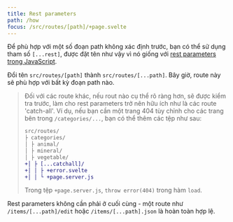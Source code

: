```yaml
---
title: Rest parameters
path: /how
focus: /src/routes/[path]/+page.svelte
---
```


Để phù hợp với một số đoạn path không xác định trước, bạn có thể sử dụng tham số `[...rest]`, được đặt tên như vậy vì nó giống với [rest parameters trong JavaScript](https://developer.mozilla.org/en-US/docs/Web/JavaScript/Reference/Functions/rest_parameters).


Đổi tên `src/routes/[path]` thành `src/routes/[...path]`. Bây giờ, route này sẽ phù hợp với bất kỳ đoạn path nào.

> Đối với các route khác, nếu rout nào cụ thể rõ ràng hơn, sẽ được kiểm tra trước, làm cho rest parameters trở nên hữu ích như là các route 'catch-all'. Ví dụ, nếu bạn cần một trang 404 tùy chỉnh cho các trang bên trong `/categories/...`, bạn có thể thêm các tệp như sau:
>
> ```diff
> src/routes/
> ├ categories/
> │ ├ animal/
> │ ├ mineral/
> │ ├ vegetable/
> +│ ├ [...catchall]/
> +│ │ ├ +error.svelte
> +│ │ └ +page.server.js
> ```
>
> Trong tệp `+page.server.js`, `throw error(404)` trong hàm `load`.

Rest parameters không cần phải ở cuối cùng - một route như `/items/[...path]/edit` hoặc `/items/[...path].json` là hoàn toàn hợp lệ.